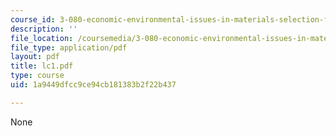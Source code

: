 ```yaml
---
course_id: 3-080-economic-environmental-issues-in-materials-selection-fall-2005
description: ''
file_location: /coursemedia/3-080-economic-environmental-issues-in-materials-selection-fall-2005/1a9449dfcc9ce94cb181383b2f22b437_lc1.pdf
file_type: application/pdf
layout: pdf
title: lc1.pdf
type: course
uid: 1a9449dfcc9ce94cb181383b2f22b437

---
```

None